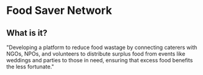 # Food Saver Network

## What is it?
"Developing a platform to reduce food wastage by connecting caterers with NGOs, NPOs, and volunteers to distribute surplus food from events like weddings and parties to those in need, ensuring that excess food benefits the less fortunate."

